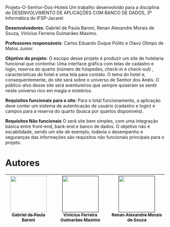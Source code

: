  Projeto-O-Senhor-Dos-Hoteis
Um trabalho desenvolvido para a disciplina de DESENVOLVIMENTO DE APLICAÇÕES COM BANCO DE DADOS, 3º Informática do IFSP-Jacareí 

**Desenvolvedores**: Gabriel de Paula Baroni, Renan Alexandre Morais de Souza, Vinícius Ferreira Guimarães Maximo.

**Professores responsáveis**: Carlos Eduardo Duque Polito e Olavo Olimpo de Matos Junior.  

**Objetivo do projeto**: O escopo desse projeto é produzir um site de hotelaria funcional que contenha: Uma interface gráfica com telas de cadastro e login, reserva do quarto (número de hóspedes, check-in e check-out) , características do hotel e uma tela para contato.
O tema do hotel e, consequentemente, do site será sobre o universo de Senhor dos Anéis. O público-alvo desse site será aventureiros que sempre quiseram se sentir neste universo rico em magia e mistérios.  

**Requisitos funcionais para o site**: Para o total funcionamento, a aplicação deve conter um sistema de autenticação de usuário (cadastro e login) e campos para a reserva do quarto (busca por quartos disponíveis).

**Requisitos Não funcionais** O será site bem simples, com uma integração básica entre front-end, back-end e banco de dados. O objetivo não é escabilidade, sendo um site de exemplo, todavia o desempenho e seguranças das informações são requisitos não funcionais principais para o projeto.   



# Autores

| [<img loading="lazy" src="https://avatars.githubusercontent.com/u/111576177?v=4" width=115><br><sub>Gabriel de Paula Baroni</sub>](https://github.com/Gabriel-Baroni) |  [<img loading="lazy" src="" width=115><br><sub>Vinícius Ferreira Guimarães Maximo</sub>]() |  [<img loading="lazy" src="" width=115><br><sub>Renan Alexandre Morais de Souza</sub>]() |
| :---: | :---: | :---: |








